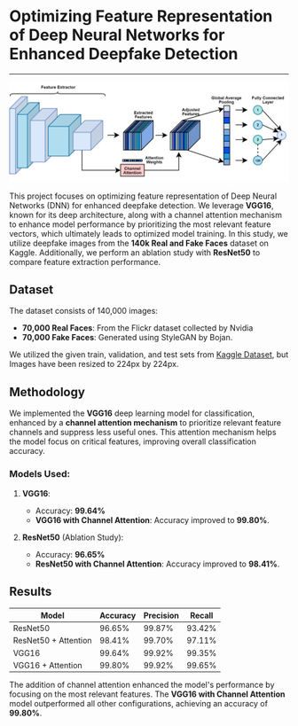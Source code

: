 # Optimizing Feature Representation of Deep Neural Networks for Enhanced Deepfake Detection
---

![Proposed Architecture](vgg_ch.drawio.png)

This project focuses on optimizing feature representation of Deep Neural Networks (DNN) for enhanced deepfake detection. We leverage **VGG16**, known for its deep architecture, along with a channel attention mechanism to enhance model performance by prioritizing the most relevant feature vectors, which ultimately leads to optimized model training. In this study, we utilize deepfake images from the **140k Real and Fake Faces** dataset on Kaggle. Additionally, we perform an ablation study with **ResNet50** to compare feature extraction performance. 


## Dataset

The dataset consists of 140,000 images:  
- **70,000 Real Faces**: From the Flickr dataset collected by Nvidia  
- **70,000 Fake Faces**: Generated using StyleGAN by Bojan.

We utilized the given train, validation, and test sets from [Kaggle Dataset](https://www.kaggle.com/datasets/xhlulu/140k-real-and-fake-faces/data), but Images have been resized to 224px by 224px.

## Methodology

We implemented the **VGG16** deep learning model for classification, enhanced by a **channel attention mechanism** to prioritize relevant feature channels and suppress less useful ones. This attention mechanism helps the model focus on critical features, improving overall classification accuracy.

### Models Used:
1. **VGG16**: 
   - Accuracy: **99.64%**
   - **VGG16 with Channel Attention**: Accuracy improved to **99.80%**.

2. **ResNet50** (Ablation Study):
   - Accuracy: **96.65%**
   - **ResNet50 with Channel Attention**: Accuracy improved to **98.41%**.

## Results

| Model                | Accuracy  | Precision | Recall |
|----------------------|-----------|-----------|--------|
| ResNet50             | 96.65%    | 99.87%    | 93.42% |
| ResNet50 + Attention | 98.41%    | 99.70%    | 97.11% |
| VGG16                | 99.64%    | 99.92%    | 99.35% |
| VGG16 + Attention    | 99.80%    | 99.92%    | 99.65% |

The addition of channel attention enhanced the model's performance by focusing on the most relevant features. The **VGG16 with Channel Attention** model outperformed all other configurations, achieving an accuracy of **99.80%**.
